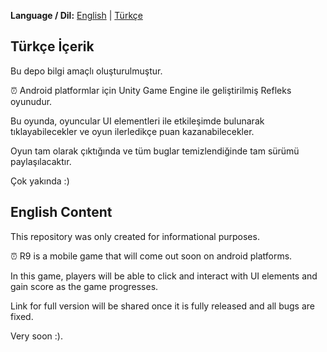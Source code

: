 **Language / Dil:** [English](#english-content) | [Türkçe](#türkçe-içerik)

## Türkçe İçerik
Bu depo bilgi amaçlı oluşturulmuştur.

:alarm_clock: Android platformlar için Unity Game Engine ile geliştirilmiş Refleks oyunudur.

Bu oyunda, oyuncular UI elementleri ile etkileşimde bulunarak tıklayabilecekler ve oyun ilerledikçe puan kazanabilecekler.

Oyun tam olarak çıktığında ve tüm buglar temizlendiğinde tam sürümü paylaşılacaktır.

Çok yakında :)

## English Content
This repository was only created for informational purposes.

:alarm_clock: R9 is a mobile game that will come out soon on android platforms.

In this game, players will be able to click and interact with UI elements and gain score as the game progresses.

Link for full version will be shared once it is fully released and all bugs are fixed.

Very soon :).
